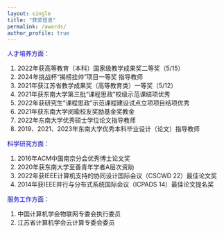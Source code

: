 ```yaml
---
layout: single
title: "获奖信息"
permalink: /awards/
author_profile: true
---
```



<span style="color: blue">人才培养方面：</span>

1. 2022年获高等教育（本科）国家级教学成果奖二等奖（5/15）
2. 2024年挑战杯“揭榜挂帅”项目一等奖 指导教师
3. 2021年获江苏省教学成果奖（高等教育类）一等奖（5/12）
4. 2021年获东南大学第三批“课程思政”校级示范课结项优秀
5. 2022年获研究生“课程思政”示范课程建设试点立项项目结项优秀
6. 2021年获东南大学闵瑜校友奖励基金奖教金
7. 2022年东南大学优秀硕士学位论文指导教师
8. 2019、2021、2023年东南大学优秀本科毕业设计（论文）指导教师

<span style="color: blue">科学研究方面：</span>

1. 2016年ACM中国南京分会优秀博士论文奖
2. 2020年获东南大学至善青年学者A层次资助
3. 2022年获IEEE计算机支持的协同设计国际会议（CSCWD 22）最佳论文奖
4. 2014年获IEEE并行与分布式系统国际会议（ICPADS 14）最佳论文提名奖

<span style="color: blue">服务工作方面：</span>

1. 中国计算机学会物联网专委会执行委员
2. 江苏省计算机学会云计算专委会委员
